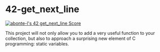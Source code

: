# 42-get_next_line

[![abonte-l's 42 get_next_line Score](https://badge42.vercel.app/api/v2/cl4ihoc5o006109joivmaaf1o/project/1772622)](https://github.com/JaeSeoKim/badge42)

This project will not only allow you to add a very useful function to your collection, but also to approach a surprising new element of C programming: static variables.
